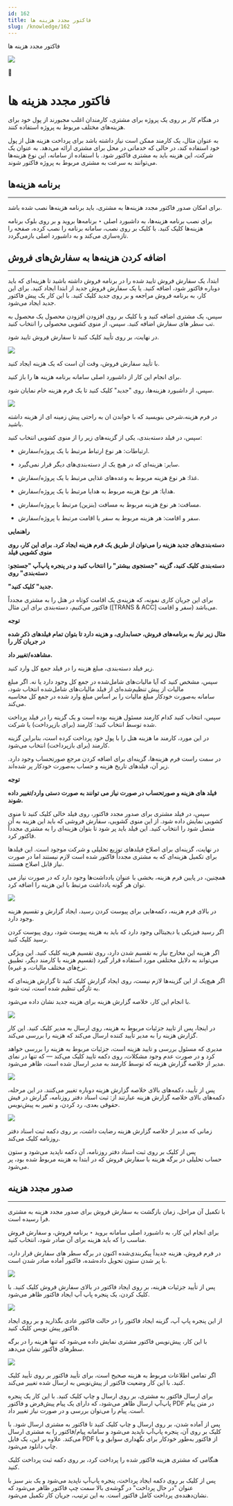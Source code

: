 ```yaml
---
id: 162
title: فاکتور مجدد هزینه ها
slug: /knowledge/162
---
```



 

فاکتور مجدد هزینه ها

 

![](https://odoofarsi.com/web/image/2651?access_token=df63284b-6b0a-4c5d-8cae-c8ebcbb4e0c2)

📖

# فاکتور مجدد هزینه ها

در هنگام کار بر روی یک پروژه برای مشتری، کارمندان اغلب مجبورند از پول خود برای هزینه‌های مختلف مربوط به پروژه استفاده کنند.

به عنوان مثال، یک کارمند ممکن است نیاز داشته باشد برای پرداخت هزینه هتل از پول خود استفاده کند، در حالی که خدماتی در محل برای مشتری ارائه می‌دهد. به عنوان یک شرکت، این هزینه باید به مشتری فاکتور شود. با استفاده از سامانه، این نوع هزینه‌ها می‌توانند به سرعت به مشتری مربوط به پروژه فاکتور شوند.

## **برنامه هزینه‌ها**

---

برای امکان صدور فاکتور مجدد هزینه‌ها به مشتری، باید برنامه هزینه‌ها نصب شده باشد.

برای نصب برنامه هزینه‌ها، به داشبورد اصلی ‣ برنامه‌ها بروید و بر روی بلوک برنامه هزینه‌ها کلیک کنید. با کلیک بر روی نصب، سامانه برنامه را نصب کرده، صفحه را تازه‌سازی می‌کند و به داشبورد اصلی بازمی‌گردد.

## **اضافه کردن هزینه‌ها به سفارش‌های فروش**

---

ابتدا، یک سفارش فروش تایید شده را در برنامه فروش داشته باشید تا هزینه‌ای که باید دوباره فاکتور شود، اضافه کنید. یا یک سفارش فروش جدید از ابتدا ایجاد کنید. برای این کار، به برنامه فروش مراجعه و بر روی جدید کلیک کنید. با این کار یک پیش فاکتور جدید ایجاد می‌شود.

سپس، یک مشتری اضافه کنید و با کلیک بر روی افزودن افزودن محصول یک محصول به تب سطر های سفارش اضافه کنید. سپس، از منوی کشویی محصولی را انتخاب کنید.

در نهایت، بر روی تأیید کلیک کنید تا سفارش فروش تایید شود.

![](https://odoofarsi.com/web/image/1452-4ff043ed/image.png?access_token=33c62614-8a3a-436d-84a2-a639a855a6b6)

با تأیید سفارش فروش، وقت آن است که یک هزینه ایجاد کنید.

برای انجام این کار از داشبورد اصلی سامانه برنامه هزینه ها را باز کنید.

سپس، از داشبورد هزینه‌ها، روی "جدید" کلیک کنید تا یک فرم هزینه خام نمایان شود.

![](https://odoofarsi.com/web/image/1464-afd52a76/image.png?access_token=68951bdf-d073-479d-90e1-6ec9c8050a73)

در فرم هزینه،شرحی بنویسید که با خواندن ان به راحتی پیش زمینه ای از هزینه داشته باشید.

سپس، در فیلد دسته‌بندی، یکی از گزینه‌های زیر را از منوی کشویی انتخاب کنید:

* ارتباطات: هر نوع ارتباط مرتبط با یک پروژه/سفارش.
* سایر: هزینه‌ای که در هیچ یک از دسته‌بندی‌های دیگر قرار نمی‌گیرد.
* غذا: هر نوع هزینه مربوط به وعده‌های غذایی مرتبط با یک پروژه/سفارش.
* هدایا: هر نوع هزینه مربوط به هدایا مرتبط با یک پروژه/سفارش.
* مسافت: هر نوع هزینه مربوط به مسافت (بنزین) مرتبط با پروژه/سفارش.

* سفر و اقامت: هر هزینه مربوط به سفر یا اقامت مرتبط با پروژه/سفارش.

**راهنمایی**

**دسته‌بندی‌های جدید هزینه را می‌توان از طریق یک فرم هزینه ایجاد کرد. برای این کار، روی منوی کشویی فیلد**

**دسته‌بندی کلیک کنید، گزینه "جستجوی بیشتر" را انتخاب کنید و در پنجره پاپ‌آپ "جستجو: دسته‌بندی" روی**

**"جدید" کلیک کنید.**

برای این جریان کاری نمونه، که هزینه‌ی یک اقامت کوتاه در هتل را به مشتری مجدداً فاکتور می‌کنیم، دسته‌بندی برای این مثال ([TRANS & ACC] سفر و اقامت) می‌باشد.

**توجه**

**مثال زیر نیاز به برنامه‌های فروش، حسابداری، و هزینه دارد تا بتوان تمام فیلدهای ذکر شده در جریان کار را**

**مشاهده/تغییر داد.**

زیر فیلد دسته‌بندی، مبلغ هزینه را در فیلد جمع کل وارد کنید.

سپس، مشخص کنید که آیا مالیات‌های شامل‌شده در جمع کل وجود دارد یا نه. اگر مبلغ مالیات از پیش تنظیم‌شده‌ای از فیلد مالیات‌های شامل‌شده انتخاب شود، سامانه به‌صورت خودکار مبلغ مالیات را بر اساس مبلغ وارد شده در جمع کل محاسبه می‌کند.

سپس، انتخاب کنید کدام کارمند مسئول هزینه بوده است و یک گزینه را در فیلد پرداخت شده توسط انتخاب کنید: کارمند (برای بازپرداخت) یا شرکت.

در این مورد، کارمند ما هزینه هتل را با پول خود پرداخت کرده است، بنابراین گزینه کارمند (برای بازپرداخت) انتخاب می‌شود.

در سمت راست فرم هزینه‌ها، گزینه‌ای برای اضافه کردن مرجع صورتحساب وجود دارد. زیر آن، فیلدهای تاریخ هزینه و حساب به‌صورت خودکار پر شده‌اند.

**توجه**

**فیلد های هزینه و صورتحساب در صورت نیاز می توانند به صورت دستی وارد/تغییر داده شوند.**

سپس، در فیلد مشتری برای صدور مجدد فاکتور، روی فیلد خالی کلیک کنید تا منوی کشویی نمایش داده شود. از این منوی کشویی، سفارش فروشی که باید این هزینه به آن متصل شود را انتخاب کنید. این فیلد باید پر شود تا بتوان هزینه‌ای را به مشتری مجدداً فاکتور کرد.

در نهایت، گزینه‌ای برای اصلاح فیلدهای توزیع تحلیلی و شرکت موجود است. این فیلدها برای تکمیل هزینه‌ای که به مشتری مجدداً فاکتور شده است لازم نیستند اما در صورت نیاز قابل اصلاح هستند.

همچنین، در پایین فرم هزینه، بخشی با عنوان یادداشت‌ها وجود دارد که در صورت نیاز می توان هر گونه یادداشت مرتبط با این هزینه را اضافه کرد.

![](https://odoofarsi.com/web/image/1474-0dffb625/image.png?access_token=57946328-a2be-46bd-bfd2-633fcef56eb1)

در بالای فرم هزینه، دکمه‌هایی برای پیوست کردن رسید، ایجاد گزارش و تقسیم هزینه وجود دارد.

اگر رسید فیزیکی یا دیجیتالی وجود دارد که باید به هزینه پیوست شود، روی پیوست کردن رسید کلیک کنید.

اگر هزینه این مخارج نیاز به تقسیم شدن دارد، روی تقسیم هزینه کلیک کنید. این ویژگی می‌تواند به دلایل مختلفی مورد استفاده قرار گیرد (تقسیم هزینه با کارمند دیگر، تطبیق نرخ‌های مختلف مالیات، و غیره).

اگر هیچ‌یک از این گزینه‌ها لازم نیست، روی ایجاد گزارش کلیک کنید تا گزارش هزینه‌ای که به تازگی تنظیم شده است، ثبت شود.

با انجام این کار، خلاصه گزارش هزینه برای هزینه جدید نشان داده می‌شود.

![](https://odoofarsi.com/web/image/1475-397cac19/image.png?access_token=086bf5f3-b2ab-401c-807f-37eed96db8ab)

در اینجا، پس از تایید جزئیات مربوط به هزینه، روی ارسال به مدیر کلیک کنید. این کار گزارش هزینه را به مدیر تأیید کننده ارسال می‌کند که هزینه را بررسی می‌کند.

مدیری که مسئول بررسی و تایید هزینه است، جزئیات مربوط به هزینه را بررسی خواهد کرد و در صورت عدم وجود مشکلات، روی دکمه تایید کلیک می‌کند — که تنها در نمای مدیر از خلاصه گزارش هزینه که توسط کارمند به مدیر ارسال شده است، ظاهر می‌شود.

![](https://odoofarsi.com/web/image/1476-de376d29/Screen%20Shot%202024-07-29%20at%2011.11.46%20AM.png?access_token=b310d141-cfda-4778-a8a8-0cacfb4b28d4)

پس از تأیید، دکمه‌های بالای خلاصه گزارش هزینه دوباره تغییر می‌کنند. در این مرحله، دکمه‌های بالای خلاصه گزارش هزینه عبارتند از: ثبت اسناد دفتر روزنامه، گزارش در فیش حقوقی بعدی، رد کردن، و تغییر به پیش‌نویس.

![](https://odoofarsi.com/web/image/1477-c07e7da6/image.png?access_token=ef7aef97-f7d0-4894-87f1-0f1e978fe2d0)

زمانی که مدیر از خلاصه گزارش هزینه رضایت داشت، بر روی دکمه ثبت اسناد دفتر روزنامه کلیک می‌کند.

پس از کلیک بر روی ثبت اسناد دفتر روزنامه، آن دکمه ناپدید می‌شود و ستون حساب تحلیلی در برگه هزینه با سفارش فروش که در ابتدا به هزینه مربوط شده بود، پر می‌شود.

## **صدور مجدد هزینه**

---

با تکمیل آن مراحل، زمان بازگشت به سفارش فروش برای صدور مجدد هزینه به مشتری فرا رسیده است.

برای انجام این کار، به داشبورد اصلی سامانه بروید ‣ برنامه فروش، و سفارش فروش مناسب را که باید هزینه برای آن صادر شود، انتخاب کنید.

در فرم فروش، هزینه جدیداً پیکربندی‌شده اکنون در برگه سطر های سفارش قرار دارد، با پر شدن ستون تحویل داده‌شده، فاکتور آماده صادر شدن است.

![](https://odoofarsi.com/web/image/1701-05476b8f/Screen%20Shot%202024-07-30%20at%209.11.57%20AM.png?access_token=92a507e8-0246-4a16-84ed-ffdb42f3203a)

پس از تأیید جزئیات هزینه، بر روی ایجاد فاکتور در بالای سفارش فروش کلیک کنید. با کلیک کردن، یک پنجره پاپ آپ ایجاد فاکتور ظاهر می‌شود.

![](https://odoofarsi.com/web/image/1702-f905ee9b/image.png?access_token=55482266-db28-4b86-9d93-c46ea0bd2c04)

از این پنجره پاپ آپ، گزینه ایجاد فاکتور را در حالت فاکتور عادی بگذارید و بر روی ایجاد فاکتور پیش نویس کلیک کنید.

با این کار، پیش‌نویس فاکتور مشتری نمایش داده می‌شود که تنها هزینه را در برگه سطرهای فاکتور نشان می‌دهد.

![](https://odoofarsi.com/web/image/1703-c883ef5d/Screen%20Shot%202024-07-30%20at%209.22.33%20AM.png?access_token=db3600d3-2576-41cf-9f95-c541c0f29a9b)

اگر تمامی اطلاعات مربوط به هزینه صحیح است، برای تأیید فاکتور بر روی تأیید کلیک کنید. با این کار وضعیت فاکتور از پیش‌نویس به ارسال شده تغییر می‌کند.

برای ارسال فاکتور به مشتری، بر روی ارسال و چاپ کلیک کنید. با این کار یک پنجره پاپ‌آپ ارسال ظاهر می‌شود، که دارای یک پیام پیش‌فرض و فاکتور PDF در متن پیام است. پیام را می‌توان بررسی و در صورت نیاز تغییر داد.

پس از آماده شدن، بر روی ارسال و چاپ کلیک کنید تا فاکتور به مشتری ارسال شود. با کلیک بر روی آن، پنجره پاپ‌آپ ناپدید می‌شود و سامانه پیام/فاکتور را به مشتری ارسال می‌کند. علاوه بر این، یک فایل PDF از فاکتور به‌طور خودکار برای نگهداری سوابق و یا چاپ دانلود می‌شود.

هنگامی که مشتری هزینه فاکتور شده را پرداخت کرد، بر روی دکمه ثبت پرداخت کلیک کنید.

پس از کلیک بر روی دکمه ایجاد پرداخت، پنجره پاپ‌آپ ناپدید می‌شود و یک بنر سبز با عنوان "در حال پرداخت" در گوشه‌ی بالا سمت چپ فاکتور ظاهر می‌شود که نشان‌دهنده‌ی پرداخت کامل فاکتور است. به این ترتیب، جریان کار تکمیل می‌شود.